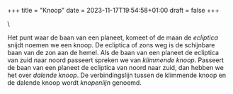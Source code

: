+++
title = "Knoop"
date = 2023-11-17T19:54:58+01:00
draft = false
+++

\

Het punt waar de baan van een planeet, komeet of de maan de *ecliptica*
snijdt noemen we een knoop. De ecliptica of zons weg is de schijnbare
baan van de zon aan de hemel. Als de baan van een planeet de ecliptica
van zuid naar noord passeert spreken we van *klimmende knoop*. Passeert
de baan van een planeet de ecliptica van noord naar zuid, dan hebben we
het over *dalende knoop*. De verbindingslijn tussen de klimmende knoop
en de dalende knoop wordt *knopenlijn* genoemd.
